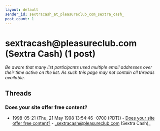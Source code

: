 ```yaml
---
layout: default
sender_id: sextracash_at_pleasureclub_com_sextra_cash_
post_count: 1
---
```


# sextracash<span>@</span>pleasureclub.com (Sextra Cash) (1 post)

_Be aware that many list participants used multiple email addresses over their time active on the list. As such this page may not contain all threads available._

## Threads

### Does your site offer free content?
+ 1998-05-21 (Thu, 21 May 1998 13:54:46 -0700 (PDT)) - [Does your site offer free content?](/archive/1998/05/4ee34ac5b44552e36475232c49e5964b8d7283b5b205631aea274550adf32192) - _sextracash@pleasureclub.com (Sextra Cash)_

